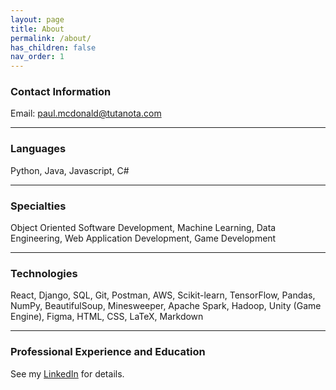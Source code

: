 ```yaml
---
layout: page
title: About
permalink: /about/
has_children: false
nav_order: 1
---
```


### Contact Information
Email: paul.mcdonald@tutanota.com

<hr/>

### Languages
Python, Java, Javascript, C#

<hr/>

### Specialties
Object Oriented Software Development, Machine Learning, Data Engineering, Web Application Development, Game Development

<hr/>

### Technologies
React, Django, SQL, Git, Postman, AWS, Scikit-learn, TensorFlow, Pandas, NumPy, BeautifulSoup, Minesweeper, Apache Spark, Hadoop, Unity (Game Engine), Figma, HTML, CSS, LaTeX, Markdown

<hr/>

### Professional Experience and Education
See my [LinkedIn](https://www.linkedin.com/in/sirpaulmcd/) for details.



